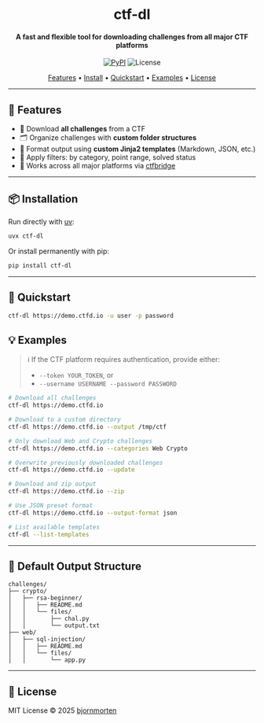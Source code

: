 <h1 align="center">
  ctf-dl
</h1>

<h4 align="center">A fast and flexible tool for downloading challenges from all major CTF platforms</h4>                                                                                                 
<p align="center">
  <a href="https://pypi.org/project/ctf-dl/"><img src="https://img.shields.io/pypi/v/ctf-dl" alt="PyPI"></a>
  <img src="https://img.shields.io/github/license/bjornmorten/ctf-dl" alt="License">
</p>

<p align="center">
  <a href="#-features">Features</a> •
  <a href="#-installation">Install</a> •
  <a href="#-quickstart">Quickstart</a> •
  <a href="#-examples">Examples</a> •
  <a href="#-license">License</a>
</p>


---

## 🔧 Features

* 🔽 Download **all challenges** from a CTF
* 🗂️ Organize challenges with **custom folder structures**
* 🧩 Format output using **custom Jinja2 templates** (Markdown, JSON, etc.)
* 🎯 Apply filters: by category, point range, solved status
* 🔐 Works across all major platforms via [ctfbridge](https://github.com/bjornmorten/ctfbridge)

---

## 📦 Installation

Run directly with [uv](https://github.com/astral-sh/uv):

```bash
uvx ctf-dl
```

Or install permanently with pip:

```bash
pip install ctf-dl
```

---

## 🚀 Quickstart

```bash
ctf-dl https://demo.ctfd.io -u user -p password
```

## 💡 Examples

> ℹ️ If the CTF platform requires authentication, provide either:
> - `--token YOUR_TOKEN`, or  
> - `--username USERNAME --password PASSWORD`  

```bash
# Download all challenges
ctf-dl https://demo.ctfd.io

# Download to a custom directory
ctf-dl https://demo.ctfd.io --output /tmp/ctf

# Only download Web and Crypto challenges
ctf-dl https://demo.ctfd.io --categories Web Crypto

# Overwrite previously downloaded challenges
ctf-dl https://demo.ctfd.io --update

# Download and zip output
ctf-dl https://demo.ctfd.io --zip

# Use JSON preset format
ctf-dl https://demo.ctfd.io --output-format json

# List available templates
ctf-dl --list-templates

```

---

## 📁 Default Output Structure

```
challenges/
├── crypto/
│   ├── rsa-beginner/
│   │   ├── README.md
│   │   └── files/
│   │       ├── chal.py
│   │       └── output.txt
├── web/
│   ├── sql-injection/
│   │   ├── README.md
│   │   └── files/
│   │       └── app.py
```

---

## 🪪 License

MIT License © 2025 [bjornmorten](https://github.com/bjornmorten)
